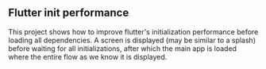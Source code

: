 ## Flutter init performance

This project shows how to improve flutter's initialization performance before loading all dependencies. A screen is displayed (may be similar to a splash) before waiting for all initializations, after which the main app is loaded where the entire flow as we know it is displayed.